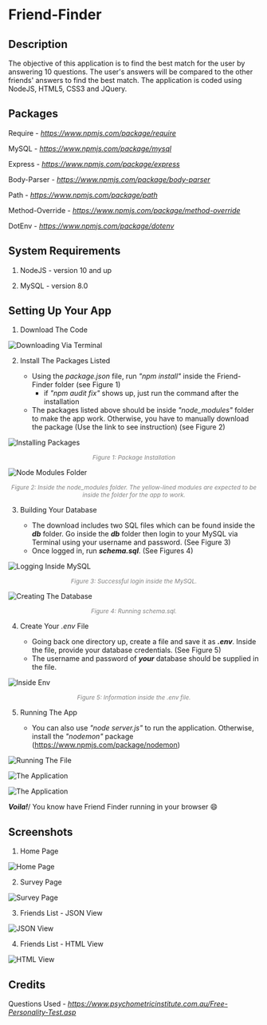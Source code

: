 # Friend-Finder

## Description
The objective of this application is to find the best match for the user by answering 10 questions. The user's answers will be compared to the other friends' answers to find the best match. The application is coded using NodeJS, HTML5, CSS3 and JQuery.

## Packages

Require - _https://www.npmjs.com/package/require_

MySQL - _https://www.npmjs.com/package/mysql_

Express - _https://www.npmjs.com/package/express_

Body-Parser - _https://www.npmjs.com/package/body-parser_

Path - _https://www.npmjs.com/package/path_

Method-Override - _https://www.npmjs.com/package/method-override_

DotEnv - _https://www.npmjs.com/package/dotenv_

## System Requirements

1. NodeJS - version 10 and up

2. MySQL - version 8.0 

## Setting Up Your App

1. Download The Code 

![Downloading Via Terminal](images/dlTerminal.png)

2. Install The Packages Listed 

	- Using the _package.json_ file, run _"npm install"_ inside the Friend-Finder folder (see Figure 1)
		- if _"npm audit fix"_ shows up, just run the command after the installation 	
	- The packages listed above should be inside _"node\_modules"_ folder to make the app work. Otherwise, you have to manually download the package (Use the link to see instruction) (see Figure 2)

![Installing Packages](images/packages.png)
<p align="center" style="color:gray;font-size:12px;"><i>Figure 1: Package Installation</i></p>

![Node Modules Folder](images/modules.png)
<p align="center" style="color:gray;font-size:12px"><i>Figure 2: Inside the node_modules folder. The yellow-lined modules are expected to be inside the folder for the app to work.</i></p>

3. Building Your Database

	- The download includes two SQL files which can be found inside the **_db_** folder. Go inside the **_db_** folder then login to your MySQL via Terminal using your username and password. (See Figure 3)
	- Once logged in, run **_schema.sql_**. (See Figures 4)

![Logging Inside MySQL](images/sqlLogin.png)
<p align="center" style="color:gray;font-size:12px;"><i>Figure 3: Successful login inside the MySQL.</i></p>

![Creating The Database](images/schema.png)
<p align="center" style="color:gray;font-size:12px;"><i>Figure 4: Running schema.sql.</i></p>

4. Create Your _.env_ File

	- Going back one directory up, create a file and save it as **_.env_**. Inside the file, provide your database credentials. (See Figure 5)
	- The username and password of **_your_** database should be supplied in the file.

![Inside Env](images/envFile.png)
<p align="center" style="color:gray;font-size:12px;"><i>Figure 5: Information inside the .env file.</i></p>

5. Running The App

	- You can also use _"node server.js"_ to run the application. Otherwise, install the _"nodemon"_ package (https://www.npmjs.com/package/nodemon)

![Running The File](images/nodemon.png)

![The Application](images/ff1.png)

![The Application](images/ff2.png)

**_Voila!_**/ You know have Friend Finder running in your browser :smile:

## Screenshots

1. Home Page

![Home Page](images/homepage.png)

2. Survey Page

![Survey Page](images/survey.png)

3. Friends List - JSON View

![JSON View](images/jsonView.png)

4. Friends List - HTML View

![HTML View](images/htmlView.png)

## Credits

Questions Used - _https://www.psychometricinstitute.com.au/Free-Personality-Test.asp_
